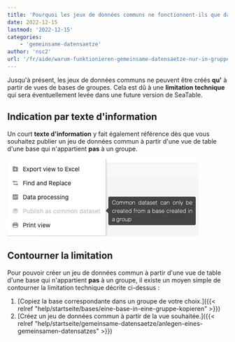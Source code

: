 ```yaml
---
title: 'Pourquoi les jeux de données communs ne fonctionnent-ils que dans les groupes ?'
date: 2022-12-15
lastmod: '2022-12-15'
categories:
    - 'gemeinsame-datensaetze'
author: 'nsc2'
url: '/fr/aide/warum-funktionieren-gemeinsame-datensaetze-nur-in-gruppen'
---
```


Jusqu'à présent, les jeux de données communs ne peuvent être créés **qu'** à partir de vues de bases de groupes. Cela est dû à une **limitation technique** qui sera éventuellement levée dans une future version de SeaTable.

## Indication par texte d'information

Un court **texte d'information** y fait également référence dès que vous souhaitez publier un jeu de données commun à partir d'une vue de table d'une base qui n'appartient **pas** à un groupe.

![Remarque si vous souhaitez publier un jeu de données commun d'une vue à partir d'une base de la section "Mes bases".](images/common-dataset-hinweis.png)

## Contourner la limitation

Pour pouvoir créer un jeu de données commun à partir d'une vue de table d'une base qui n'appartient **pas** à un groupe, il existe un moyen simple de contourner la limitation technique décrite ci-dessus :

1. [Copiez la base correspondante dans un groupe de votre choix.]({{< relref "help/startseite/bases/eine-base-in-eine-gruppe-kopieren" >}})
2. [Créez un jeu de données commun à partir de la vue souhaitée.]({{< relref "help/startseite/gemeinsame-datensaetze/anlegen-eines-gemeinsamen-datensatzes" >}})
